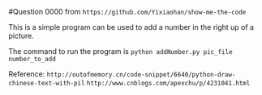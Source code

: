 #Question 0000
from `https://github.com/Yixiaohan/show-me-the-code`

This is a simple program can be used to add a number in the right up of a picture.

The command to run the program is `python addNumber.py pic_file number_to_add`

Reference:
`http://outofmemory.cn/code-snippet/6640/python-draw-chinese-text-with-pil`
`http://www.cnblogs.com/apexchu/p/4231041.html` 
